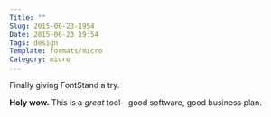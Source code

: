 ```yaml
---
Title: ""
Slug: 2015-06-23-1954
Date: 2015-06-23 19:54
Tags: design
Template: formats/micro
Category: micro
...
```


Finally giving FontStand a try.

**Holy wow.** This is a *great* tool—good software, good business plan.
